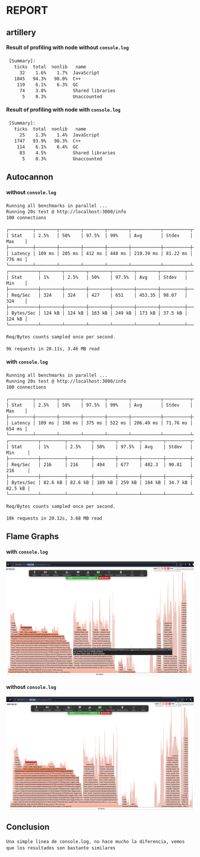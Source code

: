 # REPORT

## artillery

#### Result of profiling with node without `console.log`

```
 [Summary]:
   ticks  total  nonlib   name
     32    1.6%    1.7%  JavaScript
   1845   94.3%   98.0%  C++
    119    6.1%    6.3%  GC
     74    3.8%          Shared libraries
      5    0.3%          Unaccounted
```

#### Result of profiling with node with `console.log`


```
 [Summary]:
   ticks  total  nonlib   name
     25    1.3%    1.4%  JavaScript
   1747   93.9%   98.3%  C++
    114    6.1%    6.4%  GC
     83    4.5%          Shared libraries
      5    0.3%          Unaccounted
```


## Autocannon

#### without `console.log`

```
Running all benchmarks in parallel ...
Running 20s test @ http://localhost:3000/info
100 connections

┌─────────┬────────┬────────┬────────┬────────┬───────────┬──────────┬────────┐
│ Stat    │ 2.5%   │ 50%    │ 97.5%  │ 99%    │ Avg       │ Stdev    │ Max    │
├─────────┼────────┼────────┼────────┼────────┼───────────┼──────────┼────────┤
│ Latency │ 109 ms │ 205 ms │ 412 ms │ 448 ms │ 219.39 ms │ 81.22 ms │ 776 ms │
└─────────┴────────┴────────┴────────┴────────┴───────────┴──────────┴────────┘
┌───────────┬────────┬────────┬────────┬────────┬────────┬─────────┬────────┐
│ Stat      │ 1%     │ 2.5%   │ 50%    │ 97.5%  │ Avg    │ Stdev   │ Min    │
├───────────┼────────┼────────┼────────┼────────┼────────┼─────────┼────────┤
│ Req/Sec   │ 324    │ 324    │ 427    │ 651    │ 453.35 │ 98.07   │ 324    │
├───────────┼────────┼────────┼────────┼────────┼────────┼─────────┼────────┤
│ Bytes/Sec │ 124 kB │ 124 kB │ 163 kB │ 249 kB │ 173 kB │ 37.5 kB │ 124 kB │
└───────────┴────────┴────────┴────────┴────────┴────────┴─────────┴────────┘

Req/Bytes counts sampled once per second.

9k requests in 20.11s, 3.46 MB read
```

#### with `console.log`

```
Running all benchmarks in parallel ...
Running 20s test @ http://localhost:3000/info
100 connections

┌─────────┬────────┬────────┬────────┬────────┬───────────┬──────────┬────────┐
│ Stat    │ 2.5%   │ 50%    │ 97.5%  │ 99%    │ Avg       │ Stdev    │ Max    │
├─────────┼────────┼────────┼────────┼────────┼───────────┼──────────┼────────┤
│ Latency │ 109 ms │ 196 ms │ 375 ms │ 522 ms │ 206.49 ms │ 71.76 ms │ 654 ms │
└─────────┴────────┴────────┴────────┴────────┴───────────┴──────────┴────────┘
┌───────────┬─────────┬─────────┬────────┬────────┬────────┬─────────┬─────────┐
│ Stat      │ 1%      │ 2.5%    │ 50%    │ 97.5%  │ Avg    │ Stdev   │ Min     │
├───────────┼─────────┼─────────┼────────┼────────┼────────┼─────────┼─────────┤
│ Req/Sec   │ 216     │ 216     │ 494    │ 677    │ 482.3  │ 90.81   │ 216     │
├───────────┼─────────┼─────────┼────────┼────────┼────────┼─────────┼─────────┤
│ Bytes/Sec │ 82.6 kB │ 82.6 kB │ 189 kB │ 259 kB │ 184 kB │ 34.7 kB │ 82.5 kB │
└───────────┴─────────┴─────────┴────────┴────────┴────────┴─────────┴─────────┘

Req/Bytes counts sampled once per second.

10k requests in 20.12s, 3.68 MB read
```

## Flame Graphs

#### with `console.log`

![](/graphs/con_log.png)

#### without `console.log`

![](/graphs/sin_log.png)


## Conclusion

`
Una simple linea de console.log, no hace mucho la diferencia, vemos que los resultados son bastante similares
`